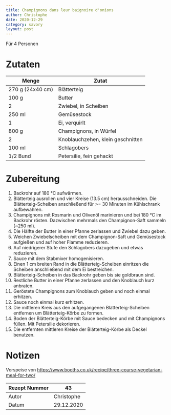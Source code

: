 ```yaml
---
title: Champignons dans leur baignoire d'onions
author: Christophe
date: 2020-12-29
category: savory
layout: post
---
```


Für 4 Personen

# Zutaten

Menge            | Zutat
---------------- | ---------------------------------
270 g (24x40 cm) | Blätterteig
100 g            | Butter
2                | Zwiebel, in Scheiben
250 ml           | Gemüsestock
1                | Ei, ver­quir­lt
800 g            | Champignons, in Würfel
2                | Knoblauchzehen, klein geschnitten
100 ml           | Schlagobers
1/2 Bund         | Petersilie, fein gehackt

# Zubereitung

1. Backrohr auf 180 °C aufwärmen.
2. Blätterteig ausrollen und vier Kreise (13.5 cm) herausschneiden. Die Blätterteig-Scheiben anschließend für >= 30 Minuten im Kühlschrank aufbewahren.
3. Champignons mit Rosmarin und Olivenöl marinieren und bei 180 °C im Backrohr rösten. Dazwischen mehrmals den Champignon-Saft sammeln (~250 ml).
4. Die Hälfte der Butter in einer Pfanne zerlassen und Zwiebel dazu geben.
5. Weichen Zwiebelscheiben mit dem Champignon-Saft und Gemüsestock aufgießen und auf hoher Flamme reduzieren.
6. Auf niedrigerer Stufe den Schlagobers dazugeben und etwas reduzieren.
7. Sauce mit dem Stabmixer homogenisieren.
8. Einen 1 cm breiten Rand in die Blätterteig-Scheiben einritzen die Scheiben anschließend mit dem Ei bestreichen.
9. Blätterteig-Scheiben in das Backrohr geben bis sie goldbraun sind.
10. Restliche Butter in einer Pfanne zerlassen und den Knoblauch kurz anbraten.
11. Geröstete Champignons zum Knoblauch geben und noch einmal erhitzen.
12. Sauce noch einmal kurz erhitzen.
13. Die mittleren Kreis aus den aufgegangenen Blätterteig-Scheiben entfernen um Blätterteig-Körbe zu formen.
14. Boden der Blätterteig-Körbe mit Sauce bedecken und mit Champignons füllen. Mit Petersilie dekorieren.
15. Die entfernten mittleren Kreise der Blätterteig-Körbe als Deckel benutzen.

# Notizen

Vorspeise von <https://www.booths.co.uk/recipe/three-course-vegetarian-meal-for-two/>

Rezept Nummer | 43
------------- | ----------
Autor         | Christophe
Datum         | 29.12.2020
